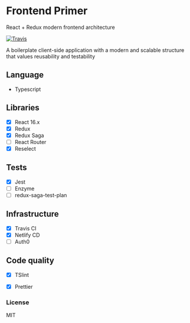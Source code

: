 # Frontend Primer
React + Redux modern frontend architecture

[![Travis](https://img.shields.io/travis/alanrsoares/frontend-primer/master.svg)](https://travis-ci.org/alanrsoares/frontend-primer)


A boilerplate client-side application with a modern and scalable structure that values reusability and testability

## Language

- Typescript

## Libraries

- [x] React 16.x
- [x] Redux
- [x] Redux Saga
- [ ] React Router
- [x] Reselect

## Tests

- [x] Jest
- [ ] Enzyme
- [ ] redux-saga-test-plan

## Infrastructure

- [x] Travis CI 
- [x] Netlify CD
- [ ] Auth0

## Code quality 

- [x] TSlint
- [x] Prettier


### License
MIT
